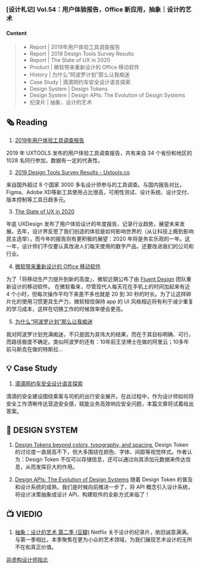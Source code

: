 ### [设计札记] Vol.54：用户体验报告，Office 新应用，抽象｜设计的艺术

#### **Content**

> * Report | 2019年用户体验工具调查报告
> * Report | 2019 Design Tools Survey Results
> * Report | The State of UX in 2020
> * Product | 微软带来重新设计的 Office 移动软件
> * History | 为什么“阿波罗计划”那么让我痴迷
> * Case Study | 滴滴网约车安全设计语言探索
> * Design System | Design Tokens
> * Design System | Design APIs: The Evolution of Design Systems
> * 纪录片 | 抽象，设计的艺术

## 🗞 Reading

1. [2019年用户体验工具调查报告](https://www.uxtools.cc/blog/2019report)

2019 年 UXTOOLS 发布的用户体验工具调查报告，共有来自 34 个省份和地区的 1028 名同行参加，数据有一定的代表性。

2. [2019 Design Tools Survey Results - Uxtools.co](https://uxtools.co/survey-2019/)

来自国外超过 8 个国家 3000 多名设计师参与的工具调查。与国内报告对比，Figma、Adobe XD等新工具使用占比很高，可用性测试、设计系统、设计交付、版本控制等工具日趋多元。

3. [The State of UX in 2020](https://trends.uxdesign.cc/2020?ref=webdesignernews.com)

年底 UXDesign 发布了用户体验设计的年度报告，记录行业趋势，展望未来发展。去年，设计界反思了我们创造的体验是如何影响世界的（从让科技上瘾到影响民主选举），而今年的报告则有更积极的展望：2020 年将是务实乐观的一年。这一年，设计师们不仅要认真改进人们每天使用的数字产品，还要改进我们的公司和行业。

4. [微软带来重新设计的 Office 移动软件](https://cn.engadget.com/2019/12/06/microsoft-redesign-mobile-apps/)

为了「将移动生产力提升到新的高度」，微软近期公布了由  [Fluent Design](https://cn.engadget.com/2017/05/11/windows-10-fall-creators-update/)  团队重新设计的移动软件。
在微软看来，尽管现代人每天花在手机上的时间加起来有近 4 个小时，但每次操作平均下来差不多也就是 20 到 30 秒的时长。为了让这样碎片化的使用习惯更具生产力，微软相信保持 app 的 UI 风格相近将有利于减少重复的学习成本，这样在切换工作的时候效率便会更高。

5.  [为什么“阿波罗计划”那么让我痴迷](https://zhuanlan.zhihu.com/p/94315622)

我对阿波罗计划充满痴迷，不只是因为其伟大的结果，而在于其目标明确、可行，而路径极度不确定。类似阿波罗的还有：10年前王坚博士在做的阿里云；10多年前马斯克在做的特斯拉...

## 💡 Case Study

1. [滴滴网约车安全设计语言探索](https://mp.weixin.qq.com/s/yv_Kms1QOsu18nA94OgEZA)

滴滴的安全建设围绕乘客与司机的出行安全展开。在此过程中，作为设计师如何将安全工作清晰传达营造安全感，赋能业务高效响应安全问题，本篇文章将试着给出答案。

## 📝 DESIGN SYSTEM

1. [Design Tokens beyond colors, typography, and spacing.](https://badootech.badoo.com/design-tokens-beyond-colors-typography-and-spacing-ad7c98f4f228)
Design Token 的讨论度一直居高不下，但大多围绕在颜色、字体、间距等视觉样式。作者认为：Design Token 不仅可以存储信息，还可以通过向其添加元数据来传达信息，从而发挥巨大的作用。

2. [Design APIs: The Evolution of Design Systems](https://matthewstrom.com/writing/design-apis/)
随着 Design Token 的普及和设计系统的成熟，我们是时候向前推进一步了，将 API 概念引入设计系统，将设计决策抽象成设计 API，构建软件的全新方式来临了！

## 📺 VIEDIO

1. [抽象：设计的艺术 第二季 (豆瓣)](https://movie.douban.com/subject/34840075/)
Netflix 关于设计的纪录片，依旧诚意满满。与第一季相比，本季聚焦在更为小众的艺术领域，为我们展现艺术设计的无所不在和真正价值。

[非虚构设计师指北](https://www.yuque.com/lynnete/design)